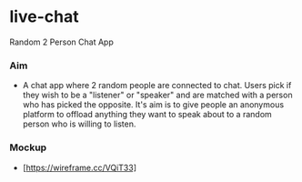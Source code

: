 # live-chat
Random 2 Person Chat App

### Aim
* A chat app where 2 random people are connected to chat. Users pick if they wish to be a "listener" or "speaker" and are matched with a person who has picked the opposite. It's aim is to give people an anonymous platform to offload anything they want to speak about to a random person who is willing to listen.

### Mockup
* [https://wireframe.cc/VQiT33]
